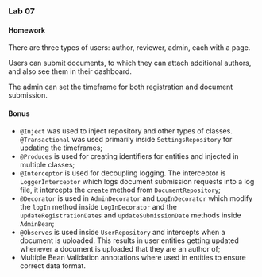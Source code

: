 ### Lab 07

#### Homework

There are three types of users: author, reviewer, admin, each with a page. 

Users can submit documents, to which they can attach additional authors, and also see them in their dashboard.

The admin can set the timeframe for both registration and document submission.

#### Bonus

* `@Inject` was used to inject repository and other types of classes. `@Transactional` was used primarily inside `SettingsRepository` for updating the timeframes;
* `@Produces` is used for creating identifiers for entities and injected in multiple classes;
* `@Interceptor` is used for decoupling logging. The interceptor is `LoggerInterceptor` which logs document submission requests into a log file, it intercepts the `create` method from `DocumentRepository`;
* `@Decorator` is used in `AdminDecorator` and `LogInDecorator` which modify the `logIn` method inside `LogInDecorator` and the `updateRegistrationDates` and `updateSubmissionDate` methods inside `AdminBean`;
* `@Observes` is used inside `UserRepository` and intercepts when a document is uploaded. This results in user entities getting updated whenever a document is uploaded that they are an author of;
* Multiple Bean Validation annotations where used in entities to ensure correct data format.
